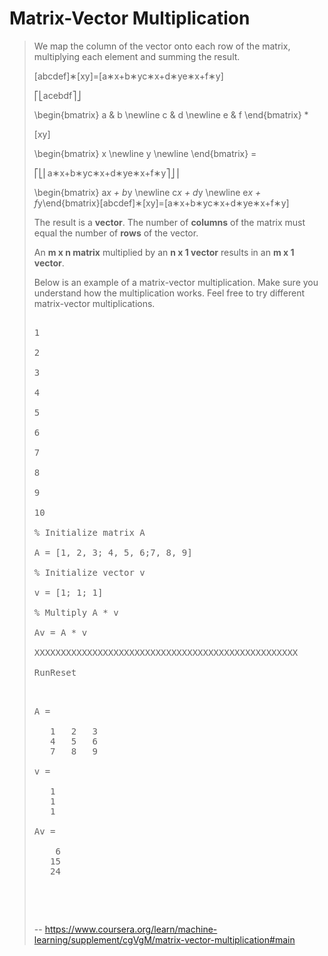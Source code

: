  # Matrix-Vector Multiplication
> 
> We map the column of the vector onto each row of the matrix, multiplying each element and summing the result.
> 
> [abcdef]∗[xy]=[a∗x+b∗yc∗x+d∗ye∗x+f∗y]
> 
> ⎡⎣acebdf⎤⎦
> 
> \begin{bmatrix} a & b \newline c & d \newline e & f \end{bmatrix} *
> 
> [xy]
> 
> \begin{bmatrix} x \newline y \newline \end{bmatrix} =
> 
> ⎡⎣⎢a∗x+b∗yc∗x+d∗ye∗x+f∗y⎤⎦⎥
> 
> \begin{bmatrix} a*x + b*y \newline c*x + d*y \newline e*x + f*y\end{bmatrix}[a​bc​de​f​]∗[xy​]=[a∗x+b∗yc∗x+d∗ye∗x+f∗y​]
> 
> The result is a **vector**. The number of **columns** of the matrix must equal the number of **rows** of the vector.
> 
> An **m x n matrix** multiplied by an **n x 1 vector** results in an **m x 1 vector**.
> 
> Below is an example of a matrix-vector multiplication. Make sure you understand how the multiplication works. Feel free to try different matrix-vector multiplications.
> 
> <pre contenteditable="false" data-language="matlab" data-evaluator-id="n48TWVmsQlePE1lZrHJXwA@2" style="opacity: 1;" tabindex="0">
> 
> 1
> 
> 2
> 
> 3
> 
> 4
> 
> 5
> 
> 6
> 
> 7
> 
> 8
> 
> 9
> 
> 10
> 
> % Initialize matrix A 
> 
> A = [1, 2, 3; 4, 5, 6;7, 8, 9] 
> 
> % Initialize vector v 
> 
> v = [1; 1; 1] 
> 
> % Multiply A * v
> 
> Av = A * v
> 
> XXXXXXXXXXXXXXXXXXXXXXXXXXXXXXXXXXXXXXXXXXXXXXXXXX
> 
> RunReset
> 
> <pre class="rc-ConsoleOutput">
> 
> A =
> 
>    1   2   3
>    4   5   6
>    7   8   9
> 
> v =
> 
>    1
>    1
>    1
> 
> Av =
> 
>     6
>    15
>    24
> 
> </pre>
> 
> </pre>
>
> -- https://www.coursera.org/learn/machine-learning/supplement/cgVgM/matrix-vector-multiplication#main
